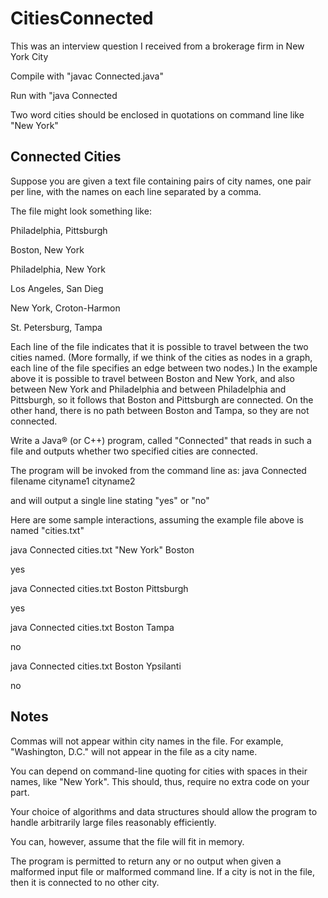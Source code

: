 # CitiesConnected

This was an interview question I received from a brokerage firm in New York City

Compile with "javac Connected.java"

Run with "java Connected <filename> <start city> <end city>

Two word cities should be enclosed in quotations on command line like "New York"

Connected Cities
--------------------------------
Suppose you are given a text file containing pairs of city names, one pair per line, with the names on each line separated by a comma.


The file might look something like:


Philadelphia, Pittsburgh

Boston, New York

Philadelphia, New York

Los Angeles, San Dieg

New York, Croton-Harmon

St. Petersburg, Tampa


Each line of the file indicates that it is possible to travel between the two cities named. (More formally, if we think of the cities as nodes in a graph, each line of the file specifies an edge between two nodes.) In the example above it is possible to travel between Boston and New York, and also between New York and Philadelphia and between Philadelphia and Pittsburgh, so it follows that Boston and Pittsburgh are connected. On the other hand, there is no path between Boston and Tampa, so they are not connected.


Write a Java® (or C++) program, called "Connected" that reads in such a file and outputs whether two specified cities are connected.


The program will be invoked from the command line as:  java Connected filename cityname1 cityname2


and will output a single line stating "yes" or "no"


Here are some sample interactions, assuming the example file above is named "cities.txt"


java Connected cities.txt "New York" Boston

yes

java Connected cities.txt Boston Pittsburgh

yes

java Connected cities.txt Boston Tampa

no

java Connected cities.txt Boston Ypsilanti

no


Notes
--------------------------------
Commas will not appear within city names in the file. For example, "Washington, D.C." will not appear in the file as a city name.


You can depend on command-line quoting for cities with spaces in their names, like "New York". This should, thus, require no
extra code on your part.


Your choice of algorithms and data structures should allow the program to handle arbitrarily large files reasonably efficiently.


You can, however, assume that the file will fit in memory.


The program is permitted to return any or no output when given a malformed input file or malformed command line.
If a city is not in the file, then it is connected to no other city.
